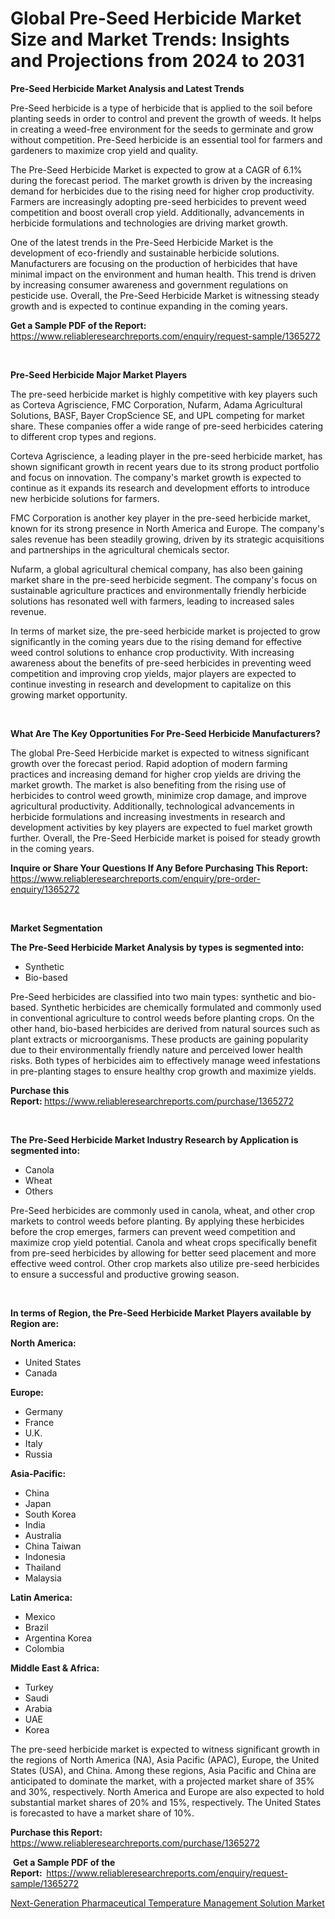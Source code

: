 <p><h1>Global Pre-Seed Herbicide Market Size and Market Trends: Insights and Projections from 2024 to 2031</h1></p><p><strong>Pre-Seed Herbicide Market Analysis and Latest Trends</strong></p>
<p><p>Pre-Seed herbicide is a type of herbicide that is applied to the soil before planting seeds in order to control and prevent the growth of weeds. It helps in creating a weed-free environment for the seeds to germinate and grow without competition. Pre-Seed herbicide is an essential tool for farmers and gardeners to maximize crop yield and quality.</p><p>The Pre-Seed Herbicide Market is expected to grow at a CAGR of 6.1% during the forecast period. The market growth is driven by the increasing demand for herbicides due to the rising need for higher crop productivity. Farmers are increasingly adopting pre-seed herbicides to prevent weed competition and boost overall crop yield. Additionally, advancements in herbicide formulations and technologies are driving market growth.</p><p>One of the latest trends in the Pre-Seed Herbicide Market is the development of eco-friendly and sustainable herbicide solutions. Manufacturers are focusing on the production of herbicides that have minimal impact on the environment and human health. This trend is driven by increasing consumer awareness and government regulations on pesticide use. Overall, the Pre-Seed Herbicide Market is witnessing steady growth and is expected to continue expanding in the coming years.</p></p>
<p><strong>Get a Sample PDF of the Report:&nbsp;</strong> <a href="https://www.reliableresearchreports.com/enquiry/request-sample/1365272">https://www.reliableresearchreports.com/enquiry/request-sample/1365272</a></p>
<p>&nbsp;</p>
<p><strong>Pre-Seed Herbicide Major Market Players</strong></p>
<p><p>The pre-seed herbicide market is highly competitive with key players such as Corteva Agriscience, FMC Corporation, Nufarm, Adama Agricultural Solutions, BASF, Bayer CropScience SE, and UPL competing for market share. These companies offer a wide range of pre-seed herbicides catering to different crop types and regions.</p><p>Corteva Agriscience, a leading player in the pre-seed herbicide market, has shown significant growth in recent years due to its strong product portfolio and focus on innovation. The company's market growth is expected to continue as it expands its research and development efforts to introduce new herbicide solutions for farmers.</p><p>FMC Corporation is another key player in the pre-seed herbicide market, known for its strong presence in North America and Europe. The company's sales revenue has been steadily growing, driven by its strategic acquisitions and partnerships in the agricultural chemicals sector.</p><p>Nufarm, a global agricultural chemical company, has also been gaining market share in the pre-seed herbicide segment. The company's focus on sustainable agriculture practices and environmentally friendly herbicide solutions has resonated well with farmers, leading to increased sales revenue.</p><p>In terms of market size, the pre-seed herbicide market is projected to grow significantly in the coming years due to the rising demand for effective weed control solutions to enhance crop productivity. With increasing awareness about the benefits of pre-seed herbicides in preventing weed competition and improving crop yields, major players are expected to continue investing in research and development to capitalize on this growing market opportunity.</p></p>
<p>&nbsp;</p>
<p><strong>What Are The Key Opportunities For Pre-Seed Herbicide Manufacturers?</strong></p>
<p><p>The global Pre-Seed Herbicide market is expected to witness significant growth over the forecast period. Rapid adoption of modern farming practices and increasing demand for higher crop yields are driving the market growth. The market is also benefiting from the rising use of herbicides to control weed growth, minimize crop damage, and improve agricultural productivity. Additionally, technological advancements in herbicide formulations and increasing investments in research and development activities by key players are expected to fuel market growth further. Overall, the Pre-Seed Herbicide market is poised for steady growth in the coming years.</p></p>
<p><strong>Inquire or Share Your Questions If Any Before Purchasing This Report:</strong> <a href="https://www.reliableresearchreports.com/enquiry/pre-order-enquiry/1365272">https://www.reliableresearchreports.com/enquiry/pre-order-enquiry/1365272</a></p>
<p>&nbsp;</p>
<p><strong>Market Segmentation</strong></p>
<p><strong>The Pre-Seed Herbicide Market Analysis by types is segmented into:</strong></p>
<p><ul><li>Synthetic</li><li>Bio-based</li></ul></p>
<p><p>Pre-Seed herbicides are classified into two main types: synthetic and bio-based. Synthetic herbicides are chemically formulated and commonly used in conventional agriculture to control weeds before planting crops. On the other hand, bio-based herbicides are derived from natural sources such as plant extracts or microorganisms. These products are gaining popularity due to their environmentally friendly nature and perceived lower health risks. Both types of herbicides aim to effectively manage weed infestations in pre-planting stages to ensure healthy crop growth and maximize yields.</p></p>
<p><strong>Purchase this Report:&nbsp;</strong><a href="https://www.reliableresearchreports.com/purchase/1365272">https://www.reliableresearchreports.com/purchase/1365272</a></p>
<p>&nbsp;</p>
<p><strong>The Pre-Seed Herbicide Market Industry Research by Application is segmented into:</strong></p>
<p><ul><li>Canola</li><li>Wheat</li><li>Others</li></ul></p>
<p><p>Pre-Seed herbicides are commonly used in canola, wheat, and other crop markets to control weeds before planting. By applying these herbicides before the crop emerges, farmers can prevent weed competition and maximize crop yield potential. Canola and wheat crops specifically benefit from pre-seed herbicides by allowing for better seed placement and more effective weed control. Other crop markets also utilize pre-seed herbicides to ensure a successful and productive growing season.</p></p>
<p>&nbsp;</p>
<p><strong>In terms of Region, the Pre-Seed Herbicide Market Players available by Region are:</strong></p>
<p>
    <p> <strong> North America: </strong>
        <ul>
            <li>United States</li>
            <li>Canada</li>
        </ul>
        </p> 
    <p> <strong> Europe: </strong>
        <ul>
            <li>Germany</li>
            <li>France</li>
            <li>U.K.</li>
            <li>Italy</li>
            <li>Russia</li>
        </ul>
        </p> 
    <p> <strong> Asia-Pacific: </strong>
        <ul>
            <li>China</li>
            <li>Japan</li>
            <li>South Korea</li>
            <li>India</li>
            <li>Australia</li>
            <li>China Taiwan</li>
            <li>Indonesia</li>
            <li>Thailand</li>
            <li>Malaysia</li>
        </ul>
        </p> 
    <p> <strong> Latin America: </strong>
        <ul>
            <li>Mexico</li>
            <li>Brazil</li>
            <li>Argentina Korea</li>
            <li>Colombia</li>
        </ul>
        </p> 
    <p> <strong> Middle East & Africa: </strong>
        <ul>
            <li>Turkey</li>
            <li>Saudi</li>
            <li>Arabia</li>
            <li>UAE</li>
            <li>Korea</li>
        </ul>
    </p>
    </p>
<p><p>The pre-seed herbicide market is expected to witness significant growth in the regions of North America (NA), Asia Pacific (APAC), Europe, the United States (USA), and China. Among these regions, Asia Pacific and China are anticipated to dominate the market, with a projected market share of 35% and 30%, respectively. North America and Europe are also expected to hold substantial market shares of 20% and 15%, respectively. The United States is forecasted to have a market share of 10%.</p></p>
<p><strong>Purchase this Report: </strong><a href="https://www.reliableresearchreports.com/purchase/1365272">https://www.reliableresearchreports.com/purchase/1365272</a></p>
<p>&nbsp;<strong>Get a Sample PDF of the Report:&nbsp;&nbsp;</strong><a href="https://www.reliableresearchreports.com/enquiry/request-sample/1365272">https://www.reliableresearchreports.com/enquiry/request-sample/1365272</a></p>
<p><strong></strong></p>
<p><p><a href="https://github.com/sonuprakash1/Market-Research-Report-List-1/blob/main/next-generation-pharmaceutical-temperature-management-solution-market.md">Next-Generation Pharmaceutical Temperature Management Solution Market</a></p></p>